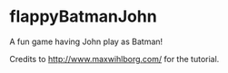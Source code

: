 # flappyBatmanJohn
A fun game having John play as Batman! 

Credits to http://www.maxwihlborg.com/ for the tutorial.
